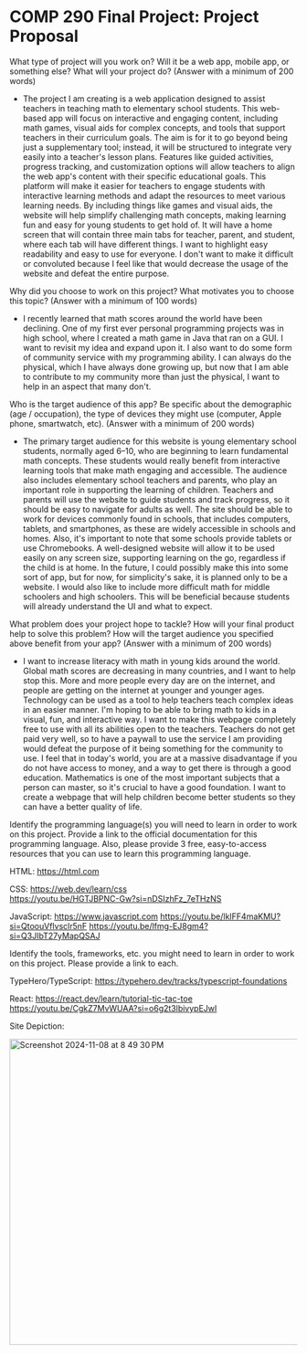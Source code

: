 # COMP 290 Final Project: Project Proposal

What type of project will you work on? Will it be a web app, mobile app, or something else?  What will your project do?
(Answer with a minimum of 200 words)
- The project I am creating is a web application designed to assist teachers in teaching math to elementary school students. This web-based app will focus on interactive and engaging content, including math games, visual aids for complex concepts, and tools that support teachers in their curriculum goals. The aim is for it to go beyond being just a supplementary tool; instead, it will be structured to integrate very easily into a teacher's lesson plans. Features like guided activities, progress tracking, and customization options will allow teachers to align the web app's content with their specific educational goals. This platform will make it easier for teachers to engage students with interactive learning methods and adapt the resources to meet various learning needs. By including things like games and visual aids, the website will help simplify challenging math concepts, making learning fun and easy for young students to get hold of. It will have a home screen that will contain three main tabs for teacher, parent, and student, where each tab will have different things. I want to highlight easy readability and easy to use for everyone. I don't want to make it difficult or convoluted because I feel like that would decrease the usage of the website and defeat the entire purpose.

Why did you choose to work on this project? What motivates you to choose this topic?
(Answer with a minimum of 100 words)
- I recently learned that math scores around the world have been declining. One of my first ever personal programming projects was in high school, where I created a math game in Java that ran on a GUI. I want to revisit my idea and expand upon it. I also want to do some form of community service with my programming ability. I can always do the physical, which I have always done growing up, but now that I am able to contribute to my community more than just the physical, I want to help in an aspect that many don't.

Who is the target audience of this app? Be specific about the demographic (age / occupation), the type of devices they might use (computer, Apple phone, smartwatch, etc).
(Answer with a minimum of 200 words)
- The primary target audience for this website is young elementary school students, normally aged 6–10, who are beginning to learn fundamental math concepts. These students would really benefit from interactive learning tools that make math engaging and accessible. The audience also includes elementary school teachers and parents, who play an important role in supporting the learning of children. Teachers and parents will use the website to guide students and track progress, so it should be easy to navigate for adults as well. The site should be able to work for devices commonly found in schools, that includes computers, tablets, and smartphones, as these are widely accessible in schools and homes. Also, it's important to note that some schools provide tablets or use Chromebooks. A well-designed website will allow it to be used easily on any screen size, supporting learning on the go, regardless if the child is at home. In the future, I could possibly make this into some sort of app, but for now, for simplicity's sake, it is planned only to be a website. I would also like to include more difficult math for middle schoolers and high schoolers. This will be beneficial because students will already understand the UI and what to expect.

What problem does your project hope to tackle? How will your final product help to solve this problem? How will the target audience you specified above benefit from your app?
(Answer with a minimum of 200 words)
- I want to increase literacy with math in young kids around the world. Global math scores are decreasing in many countries, and I want to help stop this. More and more people every day are on the internet, and people are getting on the internet at younger and younger ages. Technology can be used as a tool to help teachers teach complex ideas in an easier manner. I'm hoping to be able to bring math to kids in a visual, fun, and interactive way. I want to make this webpage completely free to use with all its abilities open to the teachers. Teachers do not get paid very well, so to have a paywall to use the service I am providing would defeat the purpose of it being something for the community to use. I feel that in today's world, you are at a massive disadvantage if you do not have access to money, and a way to get there is through a good education. Mathematics is one of the most important subjects that a person can master, so it's crucial to have a good foundation. I want to create a webpage that will help children become better students so they can have a better quality of life.


Identify the programming language(s) you will need to learn in order to work on this project. Provide a link to the official documentation for this programming language. Also, please provide 3 free, easy-to-access resources that you can use to learn this programming language.

HTML:
https://html.com

CSS:
https://web.dev/learn/css  
https://youtu.be/HGTJBPNC-Gw?si=nDSIzhFz_7eTHzNS 

JavaScript:
https://www.javascript.com 
https://youtu.be/lkIFF4maKMU?si=QtoouVflvsclr5nF 
https://youtu.be/lfmg-EJ8gm4?si=Q3JIbT27yMapQSAJ 


Identify the tools, frameworks, etc. you might need to learn in order to work on this project. Please provide a link to each.

TypeHero/TypeScript: 
https://typehero.dev/tracks/typescript-foundations

React:
https://react.dev/learn/tutorial-tic-tac-toe 
https://youtu.be/CgkZ7MvWUAA?si=o6g2t3lbivypEJwI 



Site Depiction:



<img width="536" alt="Screenshot 2024-11-08 at 8 49 30 PM" src="https://github.com/user-attachments/assets/70e85fcb-9f7f-41d3-9148-527b229e69de">
